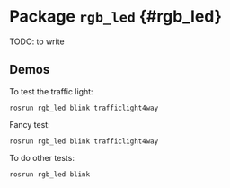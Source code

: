 # Package `rgb_led` {#rgb_led}

TODO: to write

## Demos

To test the traffic light:

    rosrun rgb_led blink trafficlight4way


Fancy test:

    rosrun rgb_led blink trafficlight4way


To do other tests:

    rosrun rgb_led blink
